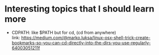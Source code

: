 # Interesting topics that I should learn more

- CDPATH: like $PATH but for cd, (cd from anywhere)  
  link: https://medium.com/@marko.luksa/linux-osx-shell-trick-create-bookmarks-so-you-can-cd-directly-into-the-dirs-you-use-regularly-64003051211f
